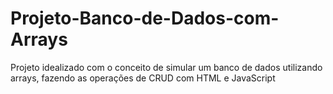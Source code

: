 # Projeto-Banco-de-Dados-com-Arrays
Projeto idealizado com o conceito de simular um banco de dados utilizando arrays, fazendo as operações de CRUD com HTML e JavaScript

